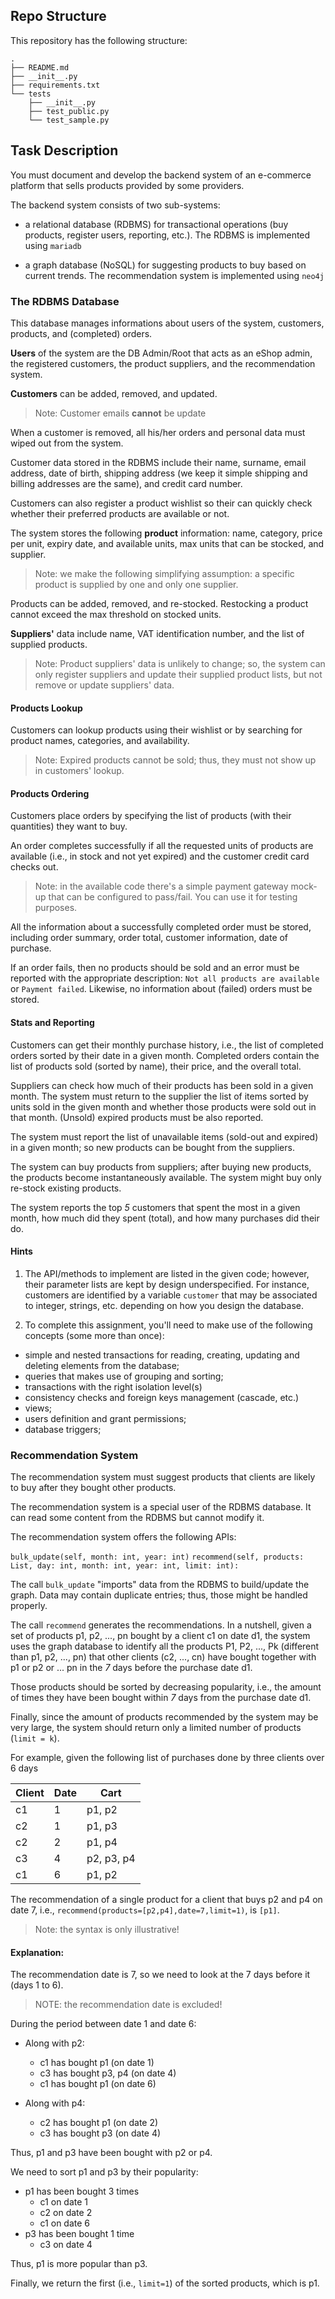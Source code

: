 ## Repo Structure
This repository has the following structure:

```
.
├── README.md
├── __init__.py
├── requirements.txt
└── tests
    ├── __init__.py
    ├── test_public.py
    └── test_sample.py

```

## Task Description

You must document and develop the backend system of an e-commerce platform that sells products provided by some providers.

The backend system consists of two sub-systems:

- a relational database (RDBMS) for transactional operations (buy products, register users, reporting, etc.). The RDBMS is implemented using `mariadb`

- a graph database (NoSQL) for suggesting products to buy based on current trends. The recommendation system is implemented using `neo4j`

### The RDBMS Database

This database manages informations about users of the system, customers, products, and (completed) orders.

**Users** of the system are the DB Admin/Root that acts as an eShop admin, the registered customers, the product suppliers, and the recommendation system.

**Customers** can be added, removed, and updated. 

> Note: Customer emails **cannot** be update

When a customer is removed, all his/her orders and personal data must wiped out from the system.

Customer data stored in the RDBMS include their name, surname, email address, date of birth, shipping address (we keep it simple shipping and billing addresses are the same), and credit card number. 

Customers can also register a product wishlist so their can quickly check whether their preferred products are available or not.

The system stores the following **product** information: name, category, price per unit, expiry date, and available units, max units that can be stocked, and supplier. 
> Note: we make the following simplifying assumption: a specific product is supplied by one and only one supplier.

Products can be added, removed, and re-stocked. Restocking a product cannot exceed the max threshold on stocked units.

**Suppliers'** data include name, VAT identification number, and the list of supplied products. 
> Note: Product suppliers' data is unlikely to change; so, the system can only register suppliers and update their supplied product lists, but not remove or update suppliers' data.

#### Products Lookup

Customers can lookup products using their wishlist or by searching for product names, categories, and availability.

> Note: Expired products cannot be sold; thus, they must not show up in customers' lookup.

#### Products Ordering

Customers place orders by specifying the list of products (with their quantities) they want to buy. 

An order completes successfully if all the requested units of products are available (i.e., in stock and not yet expired) and the customer credit card checks out.

> Note: in the available code there's a simple payment gateway mock-up that can be configured to pass/fail. You can use it for testing purposes.

All the information about a successfully completed order must be stored, including order summary, order total, customer information, date of purchase.

If an order fails, then no products should be sold and an error must be reported with the appropriate description: `Not all products are available` or `Payment failed`. Likewise, no information about (failed) orders must be stored.

#### Stats and Reporting

Customers can get their monthly purchase history, i.e., the list of completed orders sorted by their date in a given month.
Completed orders contain the list of products sold (sorted by name), their price, and the overall total.

Suppliers can check how much of their products has been sold in a given month. The system must return to the supplier the list of items sorted by units sold in the given month and whether those products were sold out in that month. (Unsold) expired products must be also reported.

The system must report the list of unavailable items (sold-out and expired) in a given month; so new products can be bought from the suppliers. 

The system can buy products from suppliers; after buying new products, the products become instantaneously available. The system might buy only re-stock existing products.

The system reports the top *5* customers that spent the most in a given month, how much did they spent (total), and how many purchases did their do.

#### Hints

1. The API/methods to implement are listed in the given code; however, their parameter lists are kept by design underspecified. For instance, customers are identified by a variable `customer` that may be associated to integer, strings, etc. depending on how you design the database.

2. To complete this assignment, you'll need to make use of the following concepts (some more than once):

- simple and nested transactions for reading, creating, updating and deleting elements from the database;
- queries that makes use of grouping and sorting; 
- transactions with the right isolation level(s)
- consistency checks and foreign keys management (cascade, etc.)
- views;
- users definition and grant permissions;
- database triggers;

### Recommendation System

The recommendation system must suggest products that clients are likely to buy after they bought other products.

The recommendation system is a special user of the RDBMS database. It can read some content from the RDBMS but cannot modify it.

The recommendation system offers the following APIs:

`bulk_update(self, month: int, year: int)`
`recommend(self, products: List, day: int, month: int, year: int, limit: int):`

The call `bulk_update` "imports" data from the RDBMS to build/update the graph. Data may contain duplicate entries; thus, those might be handled properly.

The call `recommend` generates the recommendations. In a nutshell, given a set of products p1, p2, ..., pn bought by a client c1 on date d1, the system uses the graph database to identify all the products P1, P2, ..., Pk (different than p1, p2, ..., pn) that other clients (c2, ..., cn) have bought together with p1 or p2 or ... pn in the *7* days before the purchase date d1.

Those products should be sorted by decreasing popularity, i.e., the amount of times they have been bought within *7* days from the purchase date d1. 

Finally, since the amount of products recommended by the system may be very large, the system should return only a limited number of products (`limit = k`).

For example, given the following list of purchases done by three clients over 6 days

| Client | Date | Cart       |
|--------|------|------------|
|     c1 |   1  | p1, p2     |
|     c2 |   1  | p1, p3     |
|     c2 |   2  | p1, p4     |
|     c3 |   4  | p2, p3, p4 |
|     c1 |   6  | p1, p2     |

The recommendation of a single product for a client that buys p2 and p4 on date 7, i.e.,  `recommend(products=[p2,p4],date=7,limit=1)`, is `[p1]`.

> Note: the syntax is only illustrative!

#### Explanation:

The recommendation date is 7, so we need to look at the 7 days before it (days 1 to 6).

> NOTE: the recommendation date is excluded!

During the period between date 1 and date 6:

- Along with p2:

    - c1 has bought p1 (on date 1)
    - c3 has bought p3, p4 (on date 4)
    - c1 has bought p1 (on date 6)

- Along with p4:

    - c2 has bought p1 (on date 2)
    - c3 has bought p3 (on date 4)

Thus, p1 and p3 have been bought with p2 or p4.

We need to sort p1 and p3 by their popularity:

- p1 has been bought 3 times
    - c1 on date 1
    - c2 on date 2
    - c1 on date 6   
- p3 has been bought 1 time
    - c3 on date 4

Thus, p1 is more popular than p3.

Finally, we return the first (i.e., `limit=1`) of the sorted products, which is p1.




